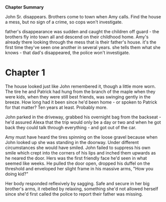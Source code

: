 **Chapter Summary**

John Sr. disappears. Brothers come to town when Amy calls. Find the house a mess, but no sign of a crime, so cops won't investigate.

father's disappearance was sudden and caught the children off guard - the brothers fly into town all and descend on their childhood home. Amy's already there looking through the mess that is their father's house. it's the first time they've seen one another in several years. she tells them what she knows - that dad's disappeared, the police won't investigate.

# Chapter 1

The house looked just like John remembered it, though a little more worn. The tire he and Patrick had hung from the branch of the maple when they were kids, when they were still best friends, was swinging gently in the breeze. How long had it been since he'd been home - or spoken to Patrick for that matter? Ten years at least. Probably more.

John parked in the driveway, grabbed his overnight bag from the backseat - he'd assured Alexa that the trip would only be a day or two and when he got back they could talk through everything - and got out of the car.

Amy must have heard the tires spinning on the loose gravel because when John looked up she was standing in the doorway. Under different circumstances she would have smiled. John failed to suppress his own smile which crept into the corners of his lips and inched them upwards as he neared the door. Hers was the first friendly face he'd seen in what seemed like weeks. He pulled the door open, dropped his duffel on the threshold and enveloped her slight frame in his massive arms, "How you doing kid?"

Her body responded reflexively by sagging. Safe and secure in her big brother's arms, it rebelled by relaxing, something she'd not allowed herself since she'd first called the police to report their father was missing.
